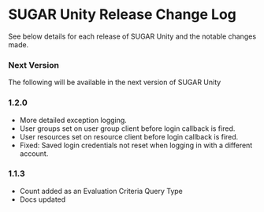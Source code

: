 # SUGAR Unity Release Change Log
See below details for each release of SUGAR Unity and the notable changes made.

### Next Version
The following will be available in the next version of SUGAR Unity  

### 1.2.0
- More detailed exception logging.
- User groups set on user group client before login callback is fired.
- User resources set on resource client before login callback is fired.
- Fixed: Saved login credentials not reset when logging in with a different account.

### 1.1.3
- Count added as an Evaluation Criteria Query Type
- Docs updated